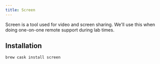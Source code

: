 ```yaml
---
title: Screen
---
```


Screen is a tool used for video and screen sharing. We'll use this when doing
one-on-one remote support during lab times.

## Installation

```shell
brew cask install screen
```
